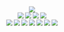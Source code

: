 <!--
GitHub readme.md (even though it's HTML) by @blocksrey
読めますか？これは日本語です。
-->
<p align=center>
	<br>
	<img src=//playme.blocksrey.com/v>
	<br>
	<a href=//playme.blocksrey.com/l><img src=//blocksrey.com/shared/h.gif></a>
	<a href=//playme.blocksrey.com/d><img src=//blocksrey.com/shared/j.gif></a>
	<a href=//playme.blocksrey.com/u><img src=//blocksrey.com/shared/k.gif></a>
	<a href=//playme.blocksrey.com/r><img src=//blocksrey.com/shared/l.gif></a>
	<br>
	<a href=//blocksrey.booth.pm><img src=//blocksrey.com/shared/icons/booth.webp></a>
	<a href=//blocksrey.itch.io><img src=//blocksrey.com/shared/icons/itch.webp></a>
	<a href=//roblox.com/users/9835437/profile><img src=//blocksrey.com/shared/icons/roblox.webp></a>
	<a href=//twitter.com/blocksrey><img src=//blocksrey.com/shared/icons/twitter.webp></a>
	<a href=//facebook.com/blocksery><img src=//blocksrey.com/shared/icons/facebook.webp></a>
	<a href=//youtube.com/blocksrey><img src=//blocksrey.com/shared/icons/youtube.webp></a>
	<a href=//instagram.com/blocksrey><img src=//blocksrey.com/shared/icons/instagram.webp></a>
</p>
